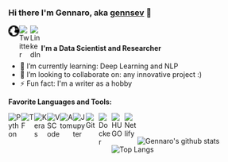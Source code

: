 <!--
**gennsev/gennsev** is a ✨ _special_ ✨ repository because its `README.md` (this file) appears on your GitHub profile.

Here are some ideas to get you started:

- 🔭 I’m currently working on ...
- 🌱 I’m currently learning ...
- 👯 I’m looking to collaborate on ...
- 🤔 I’m looking for help with ...
- 💬 Ask me about ...
- 📫 How to reach me: ...
- 😄 Pronouns: ...
- ⚡ Fun fact: 
-->

### Hi there I'm Gennaro, aka [gennsev](www.gennsev.com) 👋 
[<img align="left" alt="gennsev.com" width="22px" src="https://raw.githubusercontent.com/iconic/open-iconic/master/svg/globe.svg" />][website]
[<img align="left" alt="Twitter" width="22px" src="https://cdn.jsdelivr.net/npm/simple-icons@v3/icons/twitter.svg" />][twitter]
[<img align="left" alt="LinkedIn" width="22px" src="https://cdn.jsdelivr.net/npm/simple-icons@v3/icons/linkedin.svg" />][linkedin]

[website]: https://gennsev.com
[twitter]: https://twitter.com/gennsev
[linkedin]: https://www.linkedin.com/in/gennaro-rodrigues-518a4020/

<br />

#### I'm a Data Scientist and Researcher 
- 🌱 I’m currently learning: Deep Learning and NLP
- 👯 I’m looking to collaborate on: any innovative project :)
- ⚡ Fun fact: I'm a writer as a hobby


**Favorite Languages and Tools:** 

<img align="left" alt="Python" width="26px" src="http://simpleicons.org/icons/python.svg" />
<img align="left" alt="TF" width="26px" src="http://simpleicons.org/icons/tensorflow.svg" />
<img align="left" alt="Keras" width="26px" src="http://simpleicons.org/icons/keras.svg" />
<img align="left" alt="VSCode" width="26px" src="http://simpleicons.org/icons/visualstudiocode.svg" />
<img align="left" alt="Atom" width="26px" src="http://simpleicons.org/icons/atom.svg" />
<img align="left" alt="Jupyter" width="26px" src="http://simpleicons.org/icons/jupyter.svg" />
<img align="left" alt="Git" width="26px" src="http://simpleicons.org/icons/git.svg" />
<img align="left" alt="Docker" width="26px" src="http://simpleicons.org/icons/docker.svg" />
<img align="left" alt="HUGO" width="26px" src="http://simpleicons.org/icons/hugo.svg" />
<img align="left" alt="Netlify" width="26px" src="http://simpleicons.org/icons/netlify.svg" />

<br />
<br />

![Gennaro's github stats](https://github-readme-stats.gennsev.vercel.app/api?username=gennsev)
![Top Langs](https://github-readme-stats.gennsev.vercel.app/api/top-langs/?username=gennsev&layout=compact)
